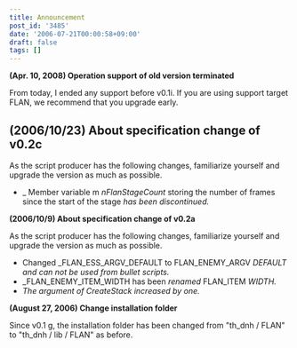 ```yaml
---
title: Announcement
post_id: '3485'
date: '2006-07-21T00:00:58+09:00'
draft: false
tags: []
---
```


**(Apr. 10, 2008) Operation support of old version terminated**

From today, I ended any support before v0.1i. If you are using support target FLAN, we recommend that you upgrade early.

## (2006/10/23) About specification change of v0.2c

As the script producer has the following changes, familiarize yourself and upgrade the version as much as possible.

*   _ Member variable m _nFlanStageCount_ storing the number of frames since the start of the stage _has been discontinued._

**(2006/10/9) About specification change of v0.2a**

As the script producer has the following changes, familiarize yourself and upgrade the version as much as possible.

*   Changed \_FLAN\_ESS\_ARGV\_DEFAULT to FLAN\_ENEMY\_ARGV _DEFAULT and can not be used from bullet scripts._
*   \_FLAN\_ENEMY\_ITEM\_WIDTH has been _renamed_ FLAN_ITEM _WIDTH._
*   _The argument of CreateStack increased by one._

**(August 27, 2006) Change installation folder**

Since v0.1 g, the installation folder has been changed from "th\_dnh / FLAN" to "th\_dnh / lib / FLAN" as before.